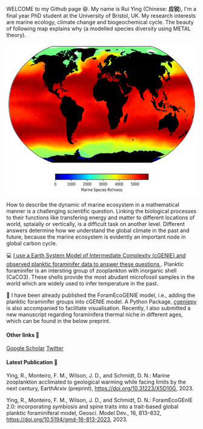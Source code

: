 <!--
**ruiying-ocean/ruiying-ocean** is a ✨ _special_ ✨ repository because its `README.md` (this file) appears on your GitHub profile.
-->

WELCOME to my Github page 😄. My name is Rui Ying (Chinese: **应锐**), I'm a final year PhD student at the University of Bristol, UK. My research interests are marine ecology, climate change and biogeochemical cycle. The beauty of following map explains why (a modelled species diversity using METAL theory). 

<p align="center">
    <img src="richness.png" alt="Species Richness" width="600" height="400">
</p>

How to describe the dynamic of marine ecosystem in a mathematical manner is a challenging scientific question. Linking the biological processes to their functions like transfering energy and matter to different locations of world, sptaially or vertically, is a difficult task on another level. Different answers determine how we understand the global climate in the past and future, because the marine ecosystem is evidently an important node in global carbon cycle.

:computer:  <ins> I use a Earth System Model of Intermediate Complexity ([cGENIE](https://github.com/derpycode/cgenie.muffin)) and observed planktic foraminifer data to answer these questions  </ins>. Planktic foraminifer is an intersting group of zooplankton with inorganic shell (CaCO3). These shells provide the most abudant microfossil samples in the world which are widely used to infer temperature in the past.

:star2: I have been already published the ForamEcoGENIE model, i.e., adding the planktic foraminifer groups into cGENIE model. A Python Package, [cgeniepy](https://github.com/ruiying-ocean/cgeniepy) is also accompanied to facilitate visualisation. Recently, I also submitted a new manuscript regarding foraminifera thermal niche in different ages, which can be found in the below preprint. 

#### Other links :link:
[Google Scholar](https://scholar.google.com/citations?user=1QNR-nEAAAAJ&hl=en)
[Twitter](https://twitter.com/YingRui17)

#### Latest Publication 📖
Ying, R., Monteiro, F. M., Wilson, J. D., and Schmidt, D. N.: Marine zooplankton acclimated to geological warming while facing limits by the next century, EarthArxiv (preprint), https://doi.org/10.31223/X5D10G, 2023.

Ying, R., Monteiro, F. M., Wilson, J. D., and Schmidt, D. N.: ForamEcoGEnIE 2.0: incorporating symbiosis and spine traits into a trait-based global planktic foraminiferal model, Geosci. Model Dev., 16, 813–832, https://doi.org/10.5194/gmd-16-813-2023, 2023. 
